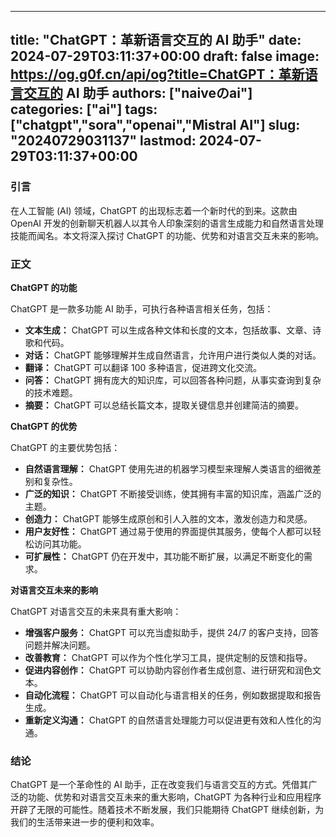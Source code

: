 
---
title: "ChatGPT：革新语言交互的 AI 助手"
date: 2024-07-29T03:11:37+00:00
draft: false
image: https://og.g0f.cn/api/og?title=ChatGPT：革新语言交互的 AI 助手
authors: ["naiveのai"]
categories: ["ai"]
tags: ["chatgpt","sora","openai","Mistral AI"]
slug: "20240729031137"
lastmod: 2024-07-29T03:11:37+00:00
---
### 引言

在人工智能 (AI) 领域，ChatGPT 的出现标志着一个新时代的到来。这款由 OpenAI 开发的创新聊天机器人以其令人印象深刻的语言生成能力和自然语言处理技能而闻名。本文将深入探讨 ChatGPT 的功能、优势和对语言交互未来的影响。

### 正文

**ChatGPT 的功能**

ChatGPT 是一款多功能 AI 助手，可执行各种语言相关任务，包括：

* **文本生成：** ChatGPT 可以生成各种文体和长度的文本，包括故事、文章、诗歌和代码。
* **对话：** ChatGPT 能够理解并生成自然语言，允许用户进行类似人类的对话。
* **翻译：** ChatGPT 可以翻译 100 多种语言，促进跨文化交流。
* **问答：** ChatGPT 拥有庞大的知识库，可以回答各种问题，从事实查询到复杂的技术难题。
* **摘要：** ChatGPT 可以总结长篇文本，提取关键信息并创建简洁的摘要。

**ChatGPT 的优势**

ChatGPT 的主要优势包括：

* **自然语言理解：** ChatGPT 使用先进的机器学习模型来理解人类语言的细微差别和复杂性。
* **广泛的知识：** ChatGPT 不断接受训练，使其拥有丰富的知识库，涵盖广泛的主题。
* **创造力：** ChatGPT 能够生成原创和引人入胜的文本，激发创造力和灵感。
* **用户友好性：** ChatGPT 通过易于使用的界面提供其服务，使每个人都可以轻松访问其功能。
* **可扩展性：** ChatGPT 仍在开发中，其功能不断扩展，以满足不断变化的需求。

**对语言交互未来的影响**

ChatGPT 对语言交互的未来具有重大影响：

* **增强客户服务：** ChatGPT 可以充当虚拟助手，提供 24/7 的客户支持，回答问题并解决问题。
* **改善教育：** ChatGPT 可以作为个性化学习工具，提供定制的反馈和指导。
* **促进内容创作：** ChatGPT 可以协助内容创作者生成创意、进行研究和润色文本。
* **自动化流程：** ChatGPT 可以自动化与语言相关的任务，例如数据提取和报告生成。
* **重新定义沟通：** ChatGPT 的自然语言处理能力可以促进更有效和人性化的沟通。

### 结论

ChatGPT 是一个革命性的 AI 助手，正在改变我们与语言交互的方式。凭借其广泛的功能、优势和对语言交互未来的重大影响，ChatGPT 为各种行业和应用程序开辟了无限的可能性。随着技术不断发展，我们只能期待 ChatGPT 继续创新，为我们的生活带来进一步的便利和效率。